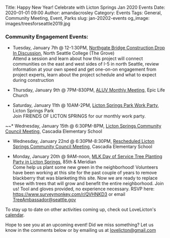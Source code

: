 Title: Happy New Year! Celebrate with Licton Springs Jan 2020 Events
Date: 2020-01-01 09:00
Author: amandacrosley
Category: Events
Tags: General, Community Meeting, Event, Parks
slug: jan-20202-events
og_image: images/treesforseattle2019.jpg

### Community Engagement Events:

*   Tuesday, January 7th @ 12-1:30PM, [Northgate Bridge Construction Drop In Discussion](http://www.seattle.gov/transportation/projects-and-programs/programs/bridges-stairs-and-other-structures/bridges/northgate-pedestrian-and-bicycle-bridge), North Seattle College (The Grove) <br />
Attend a session and learn about how this project will connect communities on the east and west sides of I-5 in north Seattle, review information at your own speed and get one-on-on engagement from project experts, learn about the project schedule and what to expect during construction 

*   Thursday, January 9th @ 7PM-830PM, [ALUV Monthly Meeting](https://www.facebook.com/events/589295985182142), Epic Life Church  <br />

*   Saturday, January 11th @ 10AM-2PM, [Licton Springs Park Work Party](/images/LictonSpringsPark2020.JPG), Licton Springs Park  <br />
Join FRIENDS OF LICTON SPRINGS for our monthly work party.

~~*   Wednesday, January 15th @ 6:30PM-8PM, [Licton Springs Community Council Meeting](https://www.facebook.com/events/2821332687910132/), Cascadia Elementary School 

*   Wednesday, January 22nd @ 6:30PM-8:30PM, [Rescheduled Licton Springs Community Council Meeting](https://www.facebook.com/events/655913735218886/), Cascadia Elementary School <br />

*  Monday, January 20th @ 9AM-noon, [MLK Day of Service Tree Planting Party in Licton Springs](https://www.facebook.com/events/585148942264366), 85th & Meridian <br />
Come help us plant some new green in the neighborhood! Volunteers have been working at this site for the past couple of years to remove blackberry that was blanketing this site. Now we are ready to replace these with trees that will grow and benefit the entire neighborhood. Join us! Tool and gloves provided, no experience necessary. RSVP here: https://www.surveymonkey.com/r/QVHNKD3  or email TreeAmbassador@seattle.gov 

To stay up to date on other activities coming up, check out LoveLicton's [calendar](https://lovelicton.com/pages/community-calendar.html).

Hope to see you at an upcoming event!
Did we miss something? Let us know in the comments below or by emailing us at [lovelicton@gmail.com](mailto:lovelicton@gmail.com)

